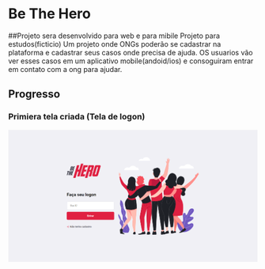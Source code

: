 # Be The Hero
##Projeto sera desenvolvido para web e para mibile
Projeto para estudos(ficticio)
Um projeto onde ONGs poderão se cadastrar na plataforma e cadastrar seus casos onde precisa de ajuda.
OS usuarios vão ver esses casos em um aplicativo mobile(andoid/ios) e consoguiram entrar em contato com a ong para ajudar.

## Progresso
### Primiera tela criada (Tela de logon)

 ![](imgProg/pagLogon.PNG)


